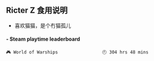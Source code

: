 ## Ricter Z 食用说明
- 喜欢猫猫，是个冇猫孤儿

<!-- steam-box start -->
#### - Steam playtime leaderboard
```text
🎮 World of Warships                 🕘 304 hrs 48 mins
```
<!-- Powered by https://github.com/YouEclipse/steam-box . -->
<!-- steam-box end -->
